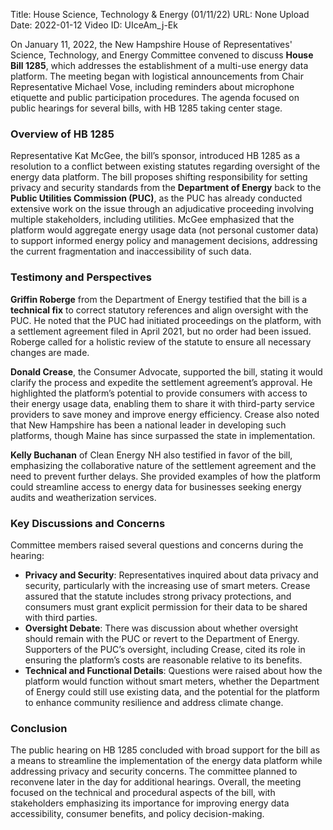 Title: House Science, Technology & Energy  (01/11/22)
URL: None
Upload Date: 2022-01-12
Video ID: UIceAm_j-Ek

On January 11, 2022, the New Hampshire House of Representatives' Science, Technology, and Energy Committee convened to discuss **House Bill 1285**, which addresses the establishment of a multi-use energy data platform. The meeting began with logistical announcements from Chair Representative Michael Vose, including reminders about microphone etiquette and public participation procedures. The agenda focused on public hearings for several bills, with HB 1285 taking center stage.

### Overview of HB 1285
Representative Kat McGee, the bill’s sponsor, introduced HB 1285 as a resolution to a conflict between existing statutes regarding oversight of the energy data platform. The bill proposes shifting responsibility for setting privacy and security standards from the **Department of Energy** back to the **Public Utilities Commission (PUC)**, as the PUC has already conducted extensive work on the issue through an adjudicative proceeding involving multiple stakeholders, including utilities. McGee emphasized that the platform would aggregate energy usage data (not personal customer data) to support informed energy policy and management decisions, addressing the current fragmentation and inaccessibility of such data.

### Testimony and Perspectives
**Griffin Roberge** from the Department of Energy testified that the bill is a **technical fix** to correct statutory references and align oversight with the PUC. He noted that the PUC had initiated proceedings on the platform, with a settlement agreement filed in April 2021, but no order had been issued. Roberge called for a holistic review of the statute to ensure all necessary changes are made.

**Donald Crease**, the Consumer Advocate, supported the bill, stating it would clarify the process and expedite the settlement agreement’s approval. He highlighted the platform’s potential to provide consumers with access to their energy usage data, enabling them to share it with third-party service providers to save money and improve energy efficiency. Crease also noted that New Hampshire has been a national leader in developing such platforms, though Maine has since surpassed the state in implementation.

**Kelly Buchanan** of Clean Energy NH also testified in favor of the bill, emphasizing the collaborative nature of the settlement agreement and the need to prevent further delays. She provided examples of how the platform could streamline access to energy data for businesses seeking energy audits and weatherization services.

### Key Discussions and Concerns
Committee members raised several questions and concerns during the hearing:
- **Privacy and Security**: Representatives inquired about data privacy and security, particularly with the increasing use of smart meters. Crease assured that the statute includes strong privacy protections, and consumers must grant explicit permission for their data to be shared with third parties.
- **Oversight Debate**: There was discussion about whether oversight should remain with the PUC or revert to the Department of Energy. Supporters of the PUC’s oversight, including Crease, cited its role in ensuring the platform’s costs are reasonable relative to its benefits.
- **Technical and Functional Details**: Questions were raised about how the platform would function without smart meters, whether the Department of Energy could still use existing data, and the potential for the platform to enhance community resilience and address climate change.

### Conclusion
The public hearing on HB 1285 concluded with broad support for the bill as a means to streamline the implementation of the energy data platform while addressing privacy and security concerns. The committee planned to reconvene later in the day for additional hearings. Overall, the meeting focused on the technical and procedural aspects of the bill, with stakeholders emphasizing its importance for improving energy data accessibility, consumer benefits, and policy decision-making.